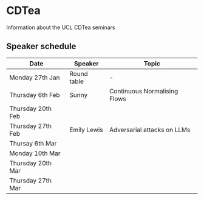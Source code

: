 # CDTea
Information about the UCL CDTea seminars

## Speaker schedule
| Date              | Speaker           | Topic                        |
|-------------------|-------------------|------------------------------|
| Monday 27th Jan   | Round table       | -                            |
| Thursday 6th Feb  | Sunny             | Continuous Normalising Flows |
| Thursday 20th Feb |||
| Thursday 27th Feb | Emily Lewis       | Adversarial attacks on LLMs  |
| Thursay 6th Mar   |||
| Monday 10th Mar   |||
| Thursday 20th Mar |||
| Thursday 27th Mar |||

